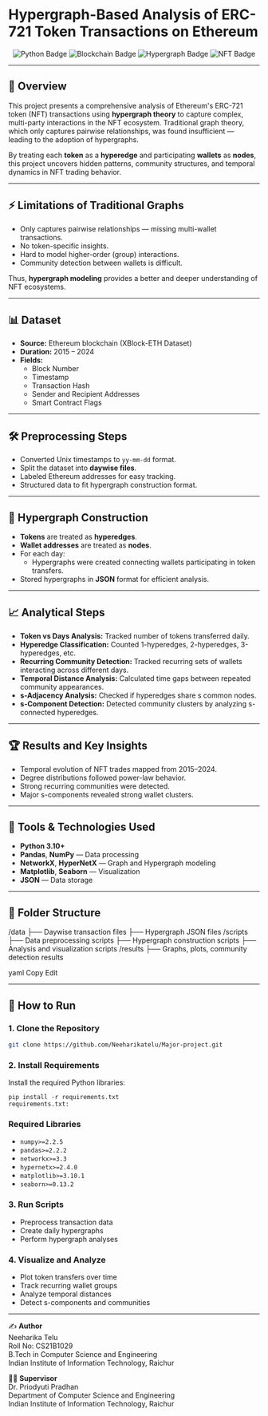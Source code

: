 # Hypergraph-Based Analysis of ERC-721 Token Transactions on Ethereum

<p align="center">
  <img src="https://img.shields.io/badge/Python-3.10+-blue.svg" alt="Python Badge"/>
  <img src="https://img.shields.io/badge/Blockchain-Ethereum-black.svg" alt="Blockchain Badge"/>
  <img src="https://img.shields.io/badge/Graph%20Theory-Hypergraph-red.svg" alt="Hypergraph Badge"/>
  <img src="https://img.shields.io/badge/NFT-ERC721-purple.svg" alt="NFT Badge"/>
  
</p>

---

## 📌 Overview
This project presents a comprehensive analysis of Ethereum's ERC-721 token (NFT) transactions using **hypergraph theory** to capture complex, multi-party interactions in the NFT ecosystem. Traditional graph theory, which only captures pairwise relationships, was found insufficient — leading to the adoption of hypergraphs.

By treating each **token** as a **hyperedge** and participating **wallets** as **nodes**, this project uncovers hidden patterns, community structures, and temporal dynamics in NFT trading behavior.

---

## ⚡ Limitations of Traditional Graphs
-  Only captures pairwise relationships — missing multi-wallet transactions.
-  No token-specific insights.
-  Hard to model higher-order (group) interactions.
-  Community detection between wallets is difficult.

Thus, **hypergraph modeling** provides a better and deeper understanding of NFT ecosystems.

---

## 📊 Dataset
- **Source:** Ethereum blockchain (XBlock-ETH Dataset)
- **Duration:** 2015 – 2024
- **Fields:**
  - Block Number
  - Timestamp
  - Transaction Hash
  - Sender and Recipient Addresses
  - Smart Contract Flags

---

## 🛠️ Preprocessing Steps
- Converted Unix timestamps to `yy-mm-dd` format.
- Split the dataset into **daywise files**.
- Labeled Ethereum addresses for easy tracking.
- Structured data to fit hypergraph construction format.

---

## 🔗 Hypergraph Construction
- **Tokens** are treated as **hyperedges**.
- **Wallet addresses** are treated as **nodes**.
- For each day:
  - Hypergraphs were created connecting wallets participating in token transfers.
- Stored hypergraphs in **JSON** format for efficient analysis.

---

## 📈 Analytical Steps
- **Token vs Days Analysis:** Tracked number of tokens transferred daily.
- **Hyperedge Classification:** Counted 1-hyperedges, 2-hyperedges, 3-hyperedges, etc.
- **Recurring Community Detection:** Tracked recurring sets of wallets interacting across different days.
- **Temporal Distance Analysis:** Calculated time gaps between repeated community appearances.
- **s-Adjacency Analysis:** Checked if hyperedges share s common nodes.
- **s-Component Detection:** Detected community clusters by analyzing s-connected hyperedges.

---

## 🏆 Results and Key Insights
- Temporal evolution of NFT trades mapped from 2015–2024.
- Degree distributions followed power-law behavior.
- Strong recurring communities were detected.
- Major s-components revealed strong wallet clusters.

---

## 🧰 Tools & Technologies Used
- **Python 3.10+**
- **Pandas**, **NumPy** — Data processing
- **NetworkX**, **HyperNetX** — Graph and Hypergraph modeling
- **Matplotlib**, **Seaborn** — Visualization
- **JSON** — Data storage

---

## 📂 Folder Structure
/data ├── Daywise transaction files ├── Hypergraph JSON files /scripts ├── Data preprocessing scripts ├── Hypergraph construction scripts ├── Analysis and visualization scripts /results ├── Graphs, plots, community detection results

yaml
Copy
Edit

---

## 🚀 How to Run

### 1. Clone the Repository
```bash
git clone https://github.com/Neeharikatelu/Major-project.git

```
### 2. Install Requirements
Install the required Python libraries:
```
pip install -r requirements.txt
requirements.txt:
```

### Required Libraries
- `numpy>=2.2.5`
- `pandas>=2.2.2`
- `networkx>=3.3`
- `hypernetx>=2.4.0`
- `matplotlib>=3.10.1`
- `seaborn>=0.13.2`

### 3. Run Scripts
- Preprocess transaction data
- Create daily hypergraphs
- Perform hypergraph analyses

### 4. Visualize and Analyze
- Plot token transfers over time
- Track recurring wallet groups
- Analyze temporal distances
- Detect s-components and communities

---

✍️ **Author**  
Neeharika Telu  
Roll No: CS21B1029  
B.Tech in Computer Science and Engineering  
Indian Institute of Information Technology, Raichur

👨‍🏫 **Supervisor**  
Dr. Priodyuti Pradhan  
Department of Computer Science and Engineering  
Indian Institute of Information Technology, Raichur

